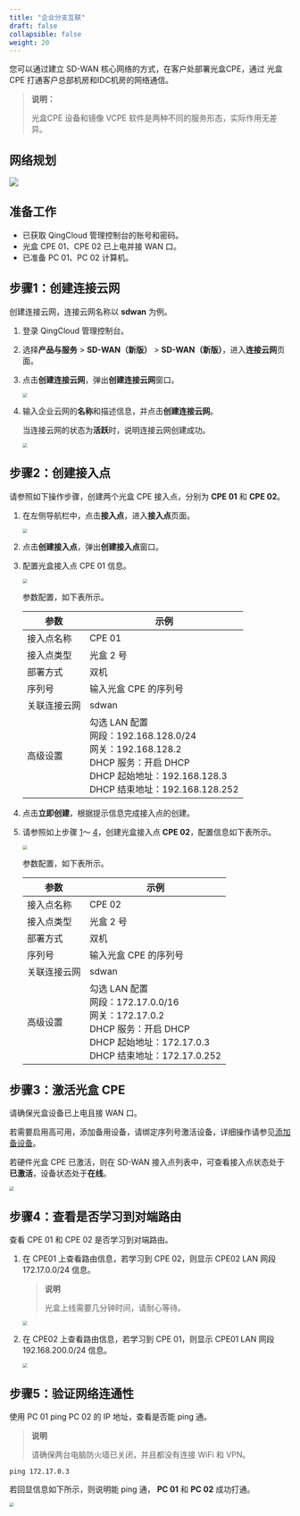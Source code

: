 ```yaml
---
title: "企业分支互联"
draft: false
collapsible: false
weight: 20
---
```


您可以通过建立 SD-WAN 核心网络的方式，在客户处部署光盒CPE，通过 光盒CPE 打通客户总部机房和IDC机房的网络通信。

> **说明：**
>
> 光盒CPE 设备和镜像 VCPE 软件是两种不同的服务形态，实际作用无差异。

## 网络规划

![](../../_images/qs_vcpe_multiple.png)

## 准备工作

- 已获取 QingCloud 管理控制台的账号和密码。
- 光盒 CPE 01、CPE 02 已上电并接 WAN 口。
- 已准备 PC 01、PC 02 计算机。

## 步骤1：创建连接云网

创建连接云网，连接云网名称以 **sdwan** 为例。

1. 登录 QingCloud 管理控制台。

2. 选择**产品与服务** > **SD-WAN（新版）** > **SD-WAN（新版）**，进入**连接云网**页面。

3. 点击**创建连接云网**，弹出**创建连接云网**窗口。

   <img src="/sd-wan/sdwan_new/_images/qs_wan_multiple.png" style="zoom:50%;" />

4. 输入企业云网的**名称**和描述信息，并点击**创建连接云网**。

   当连接云网的状态为**活跃**时，说明连接云网创建成功。

   <img src="../../_images/qs_cloud_network.png" style="zoom:50%;" />

## 步骤2：创建接入点

请参照如下操作步骤，创建两个光盒 CPE 接入点，分别为 **CPE 01** 和 **CPE 02**。

1. <span id="jump01"></span>在左侧导航栏中，点击<b>接入点</b>，进入<b>接入点</b>页面。

   <img src="../../_images/qs_light_access.png" style="zoom:50%;" />

2. 点击**创建接入点**，弹出**创建接入点**窗口。

3. 配置光盒接入点 CPE 01 信息。

   <img src="/sd-wan/sdwan_new/_images/qs_light_cpe01.png" style="zoom:50%;" />
   
   参数配置，如下表所示。
   
   | 参数         | 示例                                                         |
   | ------------ | ------------------------------------------------------------ |
   | 接入点名称   | CPE 01                                                       |
   | 接入点类型   | 光盒 2 号                                                    |
   | 部署方式     | 双机                                                         |
   | 序列号       | 输入光盒 CPE 的序列号                                        |
   | 关联连接云网 | sdwan                                                        |
   | 高级设置     | 勾选 LAN 配置<br />网段：</b>192.168.128.0/24<br />网关：192.168.128.2<br />DHCP 服务：开启 DHCP<br />DHCP 起始地址：192.168.128.3<br />DHCP 结束地址：192.168.128.252 |
   
4. <span id="jump02">点击**立即创建**，根据提示信息完成接入点的创建。

5. 请参照如上步骤 <a href="#jump01">1</a>～ <a href="#jump02">4</a>，创建光盒接入点 **CPE 02**，配置信息如下表所示。

   <img src="/sd-wan/sdwan_new/_images/qs_light_cpe02.png" style="zoom:50%;" />

   参数配置，如下表所示。

   | 参数         | 示例                                                         |
   | ------------ | ------------------------------------------------------------ |
   | 接入点名称   | CPE 02                                                       |
   | 接入点类型   | 光盒 2 号                                                    |
   | 部署方式     | 双机                                                         |
   | 序列号       | 输入光盒 CPE 的序列号                                        |
   | 关联连接云网 | sdwan                                                        |
   | 高级设置     | 勾选 LAN 配置<br />网段：</b>172.17.0.0/16<br />网关：172.17.0.2<br />DHCP 服务：开启 DHCP<br />DHCP 起始地址：172.17.0.3<br />DHCP 结束地址：172.17.0.252 |

## 步骤3：激活光盒 CPE

请确保光盒设备已上电且接 WAN 口。

若需要启用高可用，添加备用设备，请绑定序列号激活设备，详细操作请参见[添加备设备](../../open_access_point/lightbox/60_bind_serial_no/)。

若硬件光盒 CPE 已激活，则在 SD-WAN 接入点列表中，可查看接入点状态处于**已激活**，设备状态处于**在线**。

<img src="/sd-wan/sdwan_new/_images/qs_equip_active.png" style="zoom:50%;" />

## 步骤4：查看是否学习到对端路由

查看 CPE 01 和 CPE 02 是否学习到对端路由。

1. 在 CPE01 上查看路由信息，若学习到 CPE 02，则显示 CPE02 LAN 网段 172.17.0.0/24 信息。

   > **说明**
   >
   > 光盒上线需要几分钟时间，请耐心等待。

   <img src="/sd-wan/sdwan_new/_images/qs_cpe_display01.png" style="zoom:50%;" />

2. 在 CPE02 上查看路由信息，若学习到 CPE 01，则显示 CPE01 LAN 网段 192.168.200.0/24 信息。

   <img src="/sd-wan/sdwan_new/_images/qs_cpe_display02.png" style="zoom:50%;" />

## 步骤5：验证网络连通性

使用 PC 01 ping PC 02 的 IP 地址，查看是否能 ping 通。

> **说明**
>
> 请确保两台电脑防火墙已关闭，并且都没有连接 WiFi 和 VPN。

```
ping 172.17.0.3
```

若回显信息如下所示，则说明能 ping 通， **PC 01** 和 **PC 02** 成功打通。

<img src="../../_images/qs_vcpe_ping_access.png" style="zoom:50%;" />
